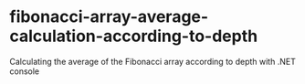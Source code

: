 # fibonacci-array-average-calculation-according-to-depth
Calculating the average of the Fibonacci array according to depth with .NET console
